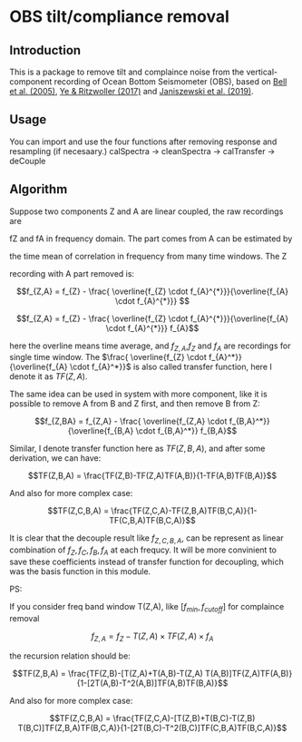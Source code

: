 # OBS tilt/compliance removal

## Introduction
This is a package to remove tilt and complaince noise from the vertical-component recording of Ocean Bottom Seismometer (OBS), based on [Bell et al. (2005)](https://doi.org/10.1785/012014005), [Ye & Ritzwoller (2017)](https://doi.org/10.1093/gji/ggv024) and [Janiszewski et al. (2019)](https://doi.org/10.1093/gji/ggz051).

## Usage
You can import and use the four functions after removing response and resampling (if necesaary.)
calSpectra -> cleanSpectra -> calTransfer -> deCouple

## Algorithm

Suppose two components Z and A are linear coupled, the raw recordings are

fZ and fA in frequency domain. The part comes from A can be estimated by 

the time mean of correlation in frequency from many time windows. The Z 

recording with A part removed is:

$$f_{Z,A} = f_{Z} - \frac{ \overline{f_{Z} \cdot f_{A}^{*}}}{\overline{f_{A} \cdot f_{A}^{*}}}  $$

$$f_{Z,A} = f_{Z} - \frac{ \overline{f_{Z} \cdot f_{A}^{*}}}{\overline{f_{A} \cdot f_{A}^{*}}} f_{A}$$

here the overline means time average, and $f_{Z,A}$,$f_{Z}$ and $f_{A}$ are recordings for single time window. The $\frac{ \overline{f_{Z} \cdot f_{A}^*}}{\overline{f_{A} \cdot f_{A}^*}}$ is also called transfer function, here I denote it as $TF(Z,A)$.



The same idea can be used in system with more component, like it is possible to remove A from B and Z first, and then remove B from Z:

$$f_{Z,BA} = f_{Z,A} - \frac{ \overline{f_{Z,A} \cdot f_{B,A}^*}}{\overline{f_{B,A} \cdot f_{B,A}^*}} f_{B,A}$$

Similar, I denote transfer function here as $TF(Z,B,A)$, and after some derivation, we can have:

$$TF(Z,B,A) = \frac{TF(Z,B)-TF(Z,A)TF(A,B)}{1-TF(A,B)TF(B,A)}$$

And also for more complex case:

$$TF(Z,C,B,A) = \frac{TF(Z,C,A)-TF(Z,B,A)TF(B,C,A)}{1-TF(C,B,A)TF(B,C,A)}$$



It is clear that the decouple result like $f_{Z,C,B,A}$, can be represent as linear combination of $f_{Z},f_{C},f_{B},f_{A}$ at each frequcy. It will be more convinient to save these coefficients instead of transfer function for decoupling, which was the basis function in this module.



PS:

If you consider freq band window T(Z,A), like $[f_{min},f_{cutoff}]$ for complaince removal

$$f_{Z,A} = f_{Z} - T(Z,A)\times TF(Z,A)\times f_{A}$$

the recursion relation should be:

$$TF(Z,B,A) = \frac{TF(Z,B)-[T(Z,A)+T(A,B)-T(Z,A) T(A,B)]TF(Z,A)TF(A,B)}{1-[2T(A,B)-T^2(A,B)]TF(A,B)TF(B,A)}$$

And also for more complex case:

$$TF(Z,C,B,A) = \frac{TF(Z,C,A)-[T(Z,B)+T(B,C)-T(Z,B) T(B,C)]TF(Z,B,A)TF(B,C,A)}{1-[2T(B,C)-T^2(B,C)]TF(C,B,A)TF(B,C,A)}$$

